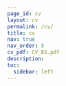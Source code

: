 ```yaml
---
page_id: cv
layout: cv
permalink: /cv/
title: cv
nav: true
nav_order: 5
cv_pdf: CV_ES.pdf
description:
toc:
  sidebar: left
---
```


